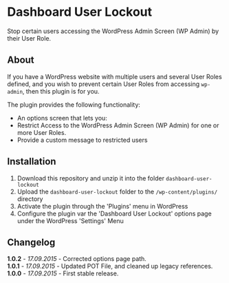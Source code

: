 # Dashboard User Lockout

Stop certain users accessing the WordPress Admin Screen (WP Admin) by their User Role.

## About

If you have a WordPress website with multiple users and several User Roles defined, and you wish to prevent certain User Roles from accessing `wp-admin`, then this plugin is for you.

The plugin provides the following functionality:

* An options screen that lets you:
 * Restrict Access to the WordPress Admin Screen (WP Admin) for one or more User Roles.
 * Provide a custom message to restricted users

## Installation

1. Download this repository and unzip it into the folder `dashboard-user-lockout`
2. Upload the `dashboard-user-lockout` folder to the `/wp-content/plugins/` directory
3. Activate the plugin through the 'Plugins' menu in WordPress
4. Configure the plugin var the 'Dashboard User Lockout' options page under the WordPress 'Settings' Menu

## Changelog

**1.0.2** - *17.09.2015* - Corrected options page path.  
**1.0.1** - *17.09.2015* - Updated POT File, and cleaned up legacy references.  
**1.0.0** - *17.09.2015* - First stable release.  

